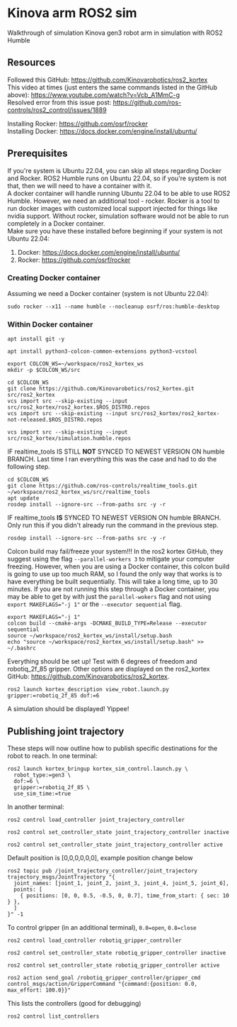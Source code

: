 # Kinova arm ROS2 sim
Walkthrough of simulation Kinova gen3 robot arm in simulation with ROS2 Humble

## Resources
Followed this GitHub: https://github.com/Kinovarobotics/ros2_kortex <br />
This video at times (just enters the same commands listed in the GitHub above): https://www.youtube.com/watch?v=Vcb_A1MmC-g <br />
Resolved error from this issue post: https://github.com/ros-controls/ros2_control/issues/1889 <br />

Installing Rocker: https://github.com/osrf/rocker <br />
Installing Docker: https://docs.docker.com/engine/install/ubuntu/ <br />

## Prerequisites
If you're system is Ubuntu 22.04, you can skip all steps regarding Docker and Rocker. ROS2 Humble runs on Ubuntu 22.04, so if you're system is not that, then we will need to have a container with it. <br />
A docker container will handle running Ubuntu 22.04 to be able to use ROS2 Humble. However, we need an additional tool - rocker. Rocker is a tool to run docker images with customized local support injected for things like nvidia support. Without rocker, simulation software would not be able to run completely in a Docker container. <br />
Make sure you have these installed before beginning if your system is not Ubuntu 22.04:
1. Docker: https://docs.docker.com/engine/install/ubuntu/
2. Rocker: https://github.com/osrf/rocker

### Creating Docker container
Assuming we need a Docker container (system is not Ubuntu 22.04):
```
sudo rocker --x11 --name humble --nocleanup osrf/ros:humble-desktop
```
### Within Docker container
```
apt install git -y
```
```
apt install python3-colcon-common-extensions python3-vcstool
```
```
export COLCON_WS=~/workspace/ros2_kortex_ws
mkdir -p $COLCON_WS/src
```
```
cd $COLCON_WS
git clone https://github.com/Kinovarobotics/ros2_kortex.git src/ros2_kortex
vcs import src --skip-existing --input src/ros2_kortex/ros2_kortex.$ROS_DISTRO.repos
vcs import src --skip-existing --input src/ros2_kortex/ros2_kortex-not-released.$ROS_DISTRO.repos
```
```
vcs import src --skip-existing --input src/ros2_kortex/simulation.humble.repos
```
IF realtime_tools IS STILL **NOT** SYNCED TO NEWEST VERSION ON humble BRANCH. Last time I ran everything this was the case and had to do the following step.
```
cd $COLCON_WS
git clone https://github.com/ros-controls/realtime_tools.git ~/workspace/ros2_kortex_ws/src/realtime_tools
apt update
rosdep install --ignore-src --from-paths src -y -r
```
IF realtime_tools **IS** SYNCED TO NEWEST VERSION ON humble BRANCH. Only run this if you didn't already run the command in the previous step.
```
rosdep install --ignore-src --from-paths src -y -r
```
Colcon build may fail/freeze your system!!! In the ros2 kortex GitHub, they suggest using the flag `--parallel-workers 3` to mitigate your computer freezing. However, when you are using a Docker container, this colcon build is going to use up too much RAM, so I found the only way that works is to have everything be built sequentially. This will take a long time, up to 30 minutes. If you are not running this step through a Docker container, you may be able to get by with just the `parallel-wokers` flag and not using `export MAKEFLAGS="-j 1"` or the `--executor sequential` flag.
```
export MAKEFLAGS="-j 1"
colcon build --cmake-args -DCMAKE_BUILD_TYPE=Release --executor sequential
source ~/workspace/ros2_kortex_ws/install/setup.bash
echo "source ~/workspace/ros2_kortex_ws/install/setup.bash" >> ~/.bashrc
```
Everything should be set up! Test with 6 degrees of freedom and robotiq_2f_85 gripper. Other options are displayed on the ros2_kortex GitHub: https://github.com/Kinovarobotics/ros2_kortex.
```
ros2 launch kortex_description view_robot.launch.py gripper:=robotiq_2f_85 dof:=6
```
A simulation should be displayed! Yippee!

## Publishing joint trajectory
These steps will now outline how to publish specific destinations for the robot to reach.
In one terminal:
```
ros2 launch kortex_bringup kortex_sim_control.launch.py \
  robot_type:=gen3 \
  dof:=6 \
  gripper:=robotiq_2f_85 \
  use_sim_time:=true
```

In another terminal:
```
ros2 control load_controller joint_trajectory_controller
```
```
ros2 control set_controller_state joint_trajectory_controller inactive
```
```
ros2 control set_controller_state joint_trajectory_controller active
```
Default position is [0,0,0,0,0,0], example position change below
```
ros2 topic pub /joint_trajectory_controller/joint_trajectory trajectory_msgs/JointTrajectory "{
  joint_names: [joint_1, joint_2, joint_3, joint_4, joint_5, joint_6],
  points: [
    { positions: [0, 0, 0.5, -0.5, 0, 0.7], time_from_start: { sec: 10 } },
  ]
}" -1
```
To control gripper (in an additional terminal), `0.0=open`, `0.8=close`
```
ros2 control load_controller robotiq_gripper_controller
```
```
ros2 control set_controller_state robotiq_gripper_controller inactive
```
```
ros2 control set_controller_state robotiq_gripper_controller active
```
```
ros2 action send_goal /robotiq_gripper_controller/gripper_cmd control_msgs/action/GripperCommand "{command:{position: 0.0, max_effort: 100.0}}"
```
This lists the controllers (good for debugging)
```
ros2 control list_controllers
```
